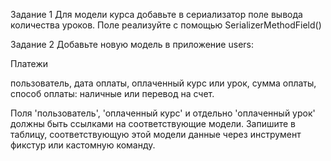 Задание 1
Для модели курса добавьте в сериализатор поле вывода количества уроков. Поле реализуйте с помощью 
SerializerMethodField()


Задание 2
Добавьте новую модель в приложение users:

Платежи

пользователь,
дата оплаты,
оплаченный курс или урок,
сумма оплаты,
способ оплаты: наличные или перевод на счет.

Поля 'пользователь', 'оплаченный курс' и отдельно 'оплаченный урок' должны быть ссылками на соответствующие модели.
Запишите в таблицу, соответствующую этой модели данные через инструмент фикстур или кастомную команду.
